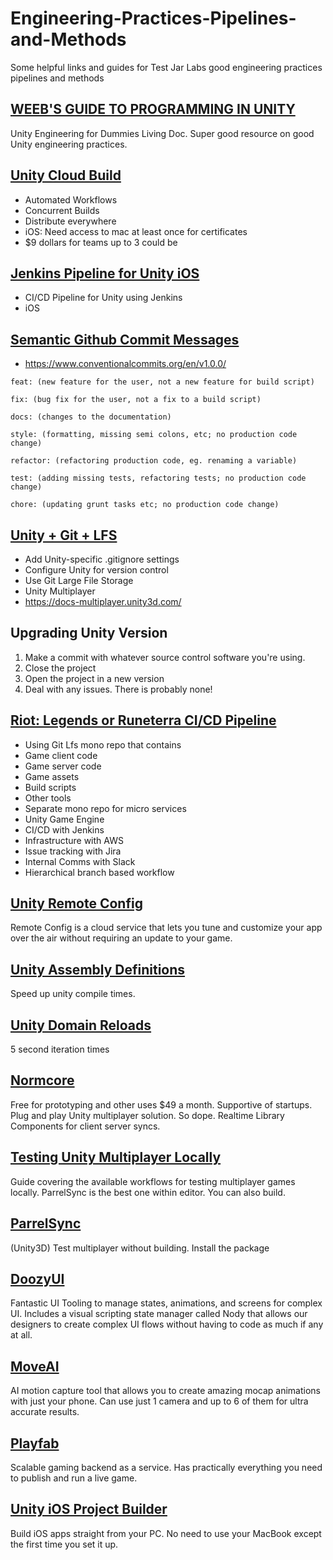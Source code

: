 # Engineering-Practices-Pipelines-and-Methods
Some helpful links and guides for Test Jar Labs good engineering practices pipelines and methods




## [WEEB'S GUIDE TO PROGRAMMING IN UNITY](https://docs.google.com/document/d/1eTRYnxrII3b_vce9EytjGA7PU8HCLVjG8qCyW19kqcA/edit#heading=h.mh5w7xa88qmb)
Unity Engineering for Dummies Living Doc. Super good resource on good Unity engineering practices. 


## [Unity Cloud Build](https://unity.com/features/cloud-build)
- Automated Workflows
- Concurrent Builds
- Distribute everywhere
- iOS: Need access to mac at least once for certificates
- $9 dollars for teams up to 3 could be


## [Jenkins Pipeline for Unity iOS](https://cemayan.medium.com/jenkins-pipeline-for-unity-ios-7cf66b3608f)
- CI/CD Pipeline for Unity using Jenkins
- iOS


## [Semantic Github Commit Messages](https://gist.github.com/joshbuchea/6f47e86d2510bce28f8e7f42ae84c716)
- https://www.conventionalcommits.org/en/v1.0.0/
```
feat: (new feature for the user, not a new feature for build script)
```
```
fix: (bug fix for the user, not a fix to a build script)
```
```
docs: (changes to the documentation)
```
```
style: (formatting, missing semi colons, etc; no production code change)
```
```
refactor: (refactoring production code, eg. renaming a variable)
```
```
test: (adding missing tests, refactoring tests; no production code change)
```
```
chore: (updating grunt tasks etc; no production code change)
```

## [Unity + Git + LFS](https://thoughtbot.com/blog/how-to-git-with-unity)
- Add Unity-specific .gitignore settings
- Configure Unity for version control
- Use Git Large File Storage
- Unity Multiplayer
- https://docs-multiplayer.unity3d.com/


## Upgrading Unity Version
1. Make a commit with whatever source control software you're using.
2. Close the project
3. Open the project in a new version
4. Deal with any issues. There is probably none!


## [Riot: Legends or Runeterra CI/CD Pipeline](https://technology.riotgames.com/news/legends-runeterra-cicd-pipeline)
- Using Git Lfs mono repo that contains 
- Game client code
- Game server code
- Game assets
- Build scripts
- Other tools
- Separate mono repo for micro services 
- Unity Game Engine
- CI/CD with Jenkins
- Infrastructure with AWS
- Issue tracking with Jira
- Internal Comms with Slack
- Hierarchical branch based workflow 


## [Unity Remote Config](https://docs.unity3d.com/Packages/com.unity.remote-config@1.4/manual/index.html)
Remote Config is a cloud service that lets you tune and customize your app over the air without requiring an update to your game.


## [Unity Assembly Definitions](https://www.youtube.com/watch?v=eovjb5xn8y0)
Speed up unity compile times.


## [Unity Domain Reloads](https://johnaustin.io/articles/2020/domain-reloads-in-unity#:~:text=Whenever%20you%20make%20a%20change%20in%20a%20Unity,are%20the%20bane%20of%20all%20large%20Unity%20projects)
5 second iteration times


## [Normcore](https://normcore.io/documentation/guides/creating-a-player-controller.html)
Free for prototyping and other uses $49 a month. Supportive of startups. Plug and play Unity multiplayer solution. So dope. Realtime Library Components for client server syncs.


## [Testing Unity Multiplayer Locally](https://docs-multiplayer.unity3d.com/docs/develop/tutorials/testing/testing_locally/index.html)
Guide covering the available workflows for testing multiplayer games locally. ParrelSync is the best one within editor. You can also build.


## [ParrelSync](https://github.com/VeriorPies/ParrelSync)
(Unity3D) Test multiplayer without building. Install the package

## [DoozyUI](https://doozyui.com/)
Fantastic UI Tooling to manage states, animations, and screens for complex UI. Includes a visual scripting state manager called Nody that allows our designers to create complex UI flows without having to code as much if any at all. 

## [MoveAI](https://www.move.ai/)
AI motion capture tool that allows you to create amazing mocap animations with just your phone. Can use just 1 camera and up to 6 of them for ultra accurate results. 

## [Playfab](https://playfab.com/)
Scalable gaming backend as a service. Has practically everything you need to publish and run a live game.

## [Unity iOS Project Builder](https://www.pmbaty.com/iosbuildenv/documentation/unity.html)
Build iOS apps straight from your PC. No need to use your MacBook except the first time you set it up.

